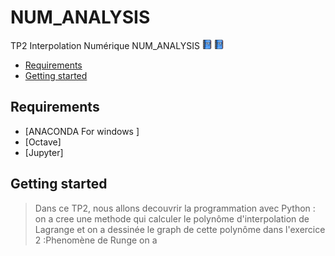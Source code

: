 # NUM_ANALYSIS
TP2 Interpolation Numérique 
 NUM_ANALYSIS
<a href="https://mybinder.org/v2/gh/islem-go/NUM_ANALYSIS/main"><img src="1044426.png" alt="HTML tutorial" style="width:15px;height:15px;"></a>
<a href="https://mybinder.org/v2/gh/islem-go/NUM_ANALYSIS/HEAD?labpath=TP2_E.ipynb"><img src="1044426.png" alt="HTML tutorial" style="width:15px;height:15px;"></a>
<!-- START doctoc generated TOC please keep comment here to allow auto update -->
<!-- DON'T EDIT THIS SECTION, INSTEAD RE-RUN doctoc TO UPDATE -->


- [Requirements](#requirements)
- [Getting started](#getting-started)




<!-- END doctoc generated TOC please keep comment here to allow auto update -->

## Requirements

* [ANACONDA For windows ]
* [Octave]
* [Jupyter]

## Getting started 
> Dans ce TP2, nous allons decouvrir la programmation avec Python :
> on a cree une methode qui calculer le polynôme d'interpolation de Lagrange et on a dessinée le graph de cette polynôme
> dans l'exercice 2 :Phenomène de Runge on a 








